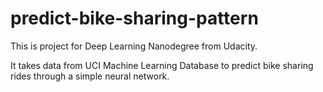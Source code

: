 # predict-bike-sharing-pattern

This is project for Deep Learning Nanodegree from Udacity.

It takes data from UCI Machine Learning Database to predict bike sharing rides through a simple neural network.

